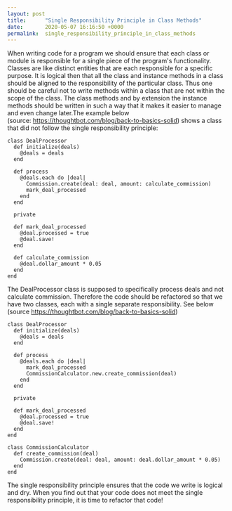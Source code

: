 ```yaml
---
layout: post
title:      "Single Responsibility Principle in Class Methods"
date:       2020-05-07 16:16:50 +0000
permalink:  single_responsibility_principle_in_class_methods
---
```



When writing code for a program we should ensure that each class or module is responsible for a single piece of the program's functionality. Classes are like distinct entities that are each responsible for a specific purpose. It is logical then that all the class and instance methods in a class should be aligned to the responsibility of the particular class. Thus one should be careful not to write methods within a class that are not within the scope of the class. The class methods and by extension the instance methods should be written in such a way that it makes it easier to manage and even change later.The example below (source: https://thoughtbot.com/blog/back-to-basics-solid) shows a class that did not follow the single responsibility principle:

```
class DealProcessor
  def initialize(deals)
    @deals = deals
  end

  def process
    @deals.each do |deal|
      Commission.create(deal: deal, amount: calculate_commission)
      mark_deal_processed
    end
  end

  private

  def mark_deal_processed
    @deal.processed = true
    @deal.save!
  end

  def calculate_commission
    @deal.dollar_amount * 0.05
  end
end
```
The DealProcessor class is supposed to specifically process deals and not calculate commission. Therefore the code should be refactored so that we have two classes, each with a single separate responsibility. See below (source https://thoughtbot.com/blog/back-to-basics-solid)
```
class DealProcessor
  def initialize(deals)
    @deals = deals
  end

  def process
    @deals.each do |deal|
      mark_deal_processed
      CommissionCalculator.new.create_commission(deal)
    end
  end

  private

  def mark_deal_processed
    @deal.processed = true
    @deal.save!
  end
end

class CommissionCalculator
  def create_commission(deal)
    Commission.create(deal: deal, amount: deal.dollar_amount * 0.05)
  end
end
```
The single responsibility principle ensures that the code we write is logical and dry. When you find out that your code does not meet the single responsibility principle, it is time to refactor that code! 
